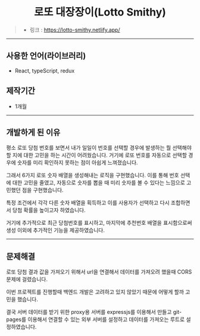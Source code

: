 <h1 align="center">로또 대장장이(Lotto Smithy)</h1>

> -   링크 : <https://lotto-smithy.netlify.app/>

---

## 사용한 언어(라이브러리)

-   React, typeScript, redux

## 제작기간

-   1개월

---

## 개발하게 된 이유

평소 로또 당첨 번호를 보면서 내가 일일이 번호를 선택할 경우에 발생하는 뭘 선택해야 할 지에 대한
고민을 하는 시간이 어려웠습니다. 거기에 로또 번호를 자동으로 선택할 경우에 숫자를 미리 확인하지
못하는 점이 아쉽게 느껴졌습니다.

그래서 6가지 로또 숫자 배열을 생성해내는 로직을 구현했습니다. 이를 통해 번호 선택에 대한 고민을 줄였고,
자동으로 숫자를 뽑을 때 미리 숫자를 볼 수 있다는 느낌으로 고민했던 점을 구현했습니다.

특정 조건에서 각각 다른 숫자 배열을 획득하고 이를 사용자가 선택하고 다시 조합하면서
당첨 확률을 높이고자 하였습니다.

거기에 추가적으로 최근 당첨번호를 표시하고, 마지막에 추천번호 배열을 표시함으로써 생성 이외에
추가적인 기능을 제공하였습니다.

---

## 문제해결

로또 당첨 결과 값을 가져오기 위해서 url을 연결해서 데이터를 가져오려 했을때 CORS 문제에 걸렸습니다.

이번 프로젝트를 진행할때 백엔드 개발은 고려하고 있지 않았기 때문에 어떻게 할까 고민을 했습니다.

결국 서버 데이터를 받기 위한 proxy용 서버를 expressjs를 이용해서 만들고 git-pages를 이용해서
연결할 수 있는 외부 서버를 설정하고 데이터를 가져오는 루트로 설정하였습니다.
